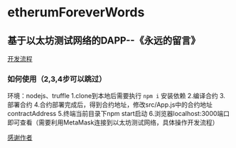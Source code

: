 # etherumForeverWords

## 基于以太坊测试网络的DAPP--《永远的留言》

[开发流程](https://blog.csdn.net/qq_33764491/article/details/80570266)


### 如何使用（2,3,4步可以跳过）
环境：nodejs、truffle
1.clone到本地后需要执行 `npm i` 安装依赖
2.编译合约
3.部署合约
4.合约部署完成后，得到合约地址，修改src/App.js中的合约地址contractAddress
5.终端当前目录下npm start启动
6.浏览器localhost:3000端口即可查看（需要利用MetaMask连接到以太坊测试网络，具体操作开发流程）

[感谢作者](https://www.ldsun.com/)